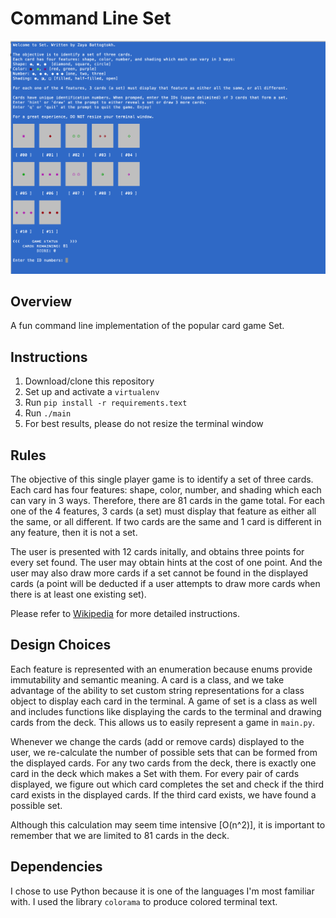 # Command Line Set

![game screenshot](game-screenshot.png)

## Overview
A fun command line implementation of the popular card game Set. 

## Instructions 

1. Download/clone this repository
2. Set up and activate a `virtualenv`
3. Run `pip install -r requirements.text` 
4. Run `./main`
5. For best results, please do not resize the terminal window

## Rules 
The objective of this single player game is to identify a set of three cards. Each card has four features: shape, color, number, and shading which each can vary in 3 ways. Therefore, there are 81 cards in the game total. For each one of the 4 features, 3 cards (a set) must display that feature as either all the same, or all different. If two cards are the same and 1 card is different in any feature, then it is not a set. 

The user is presented with 12 cards initally, and obtains three points for every set found. The user may obtain hints at the cost of one point. And the user may also draw more cards if a set cannot be found in the displayed cards (a point will be deducted if a user attempts to draw more cards when there is at least one existing set). 


Please refer to [Wikipedia](https://en.wikipedia.org/wiki/Set) for more detailed instructions.

## Design Choices
Each feature is represented with an enumeration because enums provide immutability and semantic meaning. A card is a class, and we take advantage of the ability to set custom string representations for a class object to display each card in the terminal. A game of set is a class as well and includes functions like displaying the cards to the terminal and drawing cards from the deck. This allows us to easily represent a game in `main.py`.

Whenever we change the cards (add or remove cards) displayed to the user, we re-calculate the number of possible sets that can be formed from the displayed cards. For any two cards from the deck, there is exactly one card in the deck which makes a Set with them. For every pair of cards displayed, we figure out which card completes the set and check if the third card exists in the displayed cards. If the third card exists, we have found a possible set. 

Although this calculation may seem time intensive [O(n^2)], it is important to remember that we are limited to 81 cards in the deck. 

## Dependencies 
I chose to use Python because it is one of the languages I'm most familiar with. I used the library `colorama` to produce colored terminal text. 	